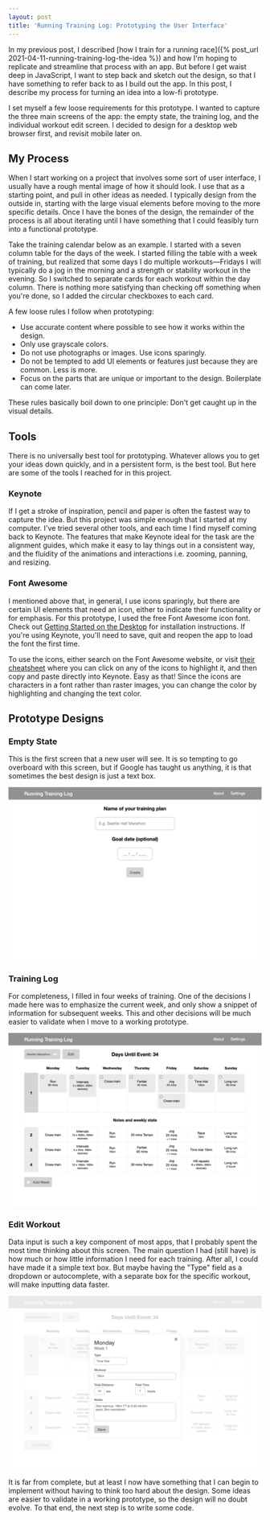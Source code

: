 ```yaml
---
layout: post
title: 'Running Training Log: Prototyping the User Interface'
---
```


In my previous post, I described [how I train for a running race]({% post_url 2021-04-11-running-training-log-the-idea %}) and how I'm hoping to replicate and streamline that process with an app. But before I get waist deep in JavaScript, I want to step back and sketch out the design, so that I have something to refer back to as I build out the app. In this post, I describe my process for turning an idea into a low-fi prototype.

I set myself a few loose requirements for this prototype. I wanted to capture the three main screens of the app: the empty state, the training log, and the individual workout edit screen. I decided to design for a desktop web browser first, and revisit mobile later on.

## My Process

When I start working on a project that involves some sort of user interface, I usually have a rough mental image of how it should look. I use that as a starting point, and pull in other ideas as needed. I typically design from the outside in, starting with the large visual elements before moving to the more specific details. Once I have the bones of the design, the remainder of the process is all about iterating until I have something that I could feasibly turn into a functional prototype.

Take the training calendar below as an example. I started with a seven column table for the days of the week. I started filling the table with a week of training, but realized that some days I do multiple workouts—Fridays I will typically do a jog in the morning and a strength or stability workout in the evening. So I switched to separate cards for each workout within the day column. There is nothing more satisfying than checking off something when you're done, so I added the circular checkboxes to each card.

A few loose rules I follow when prototyping:

- Use accurate content where possible to see how it works within the design.
- Only use grayscale colors.
- Do not use photographs or images. Use icons sparingly.
- Do not be tempted to add UI elements or features just because they are common. Less is more.
- Focus on the parts that are unique or important to the design. Boilerplate can come later.

These rules basically boil down to one principle: Don't get caught up in the visual details.

## Tools

There is no universally best tool for prototyping. Whatever allows you to get your ideas down quickly, and in a persistent form, is the best tool. But here are some of the tools I reached for in this project.

### Keynote

If I get a stroke of inspiration, pencil and paper is often the fastest way to capture the idea. But this project was simple enough that I started at my computer. I've tried several other tools, and each time I find myself coming back to Keynote. The features that make Keynote ideal for the task are the alignment guides, which make it easy to lay things out in a consistent way, and the fluidity of the animations and interactions i.e. zooming, panning, and resizing.

### Font Awesome

I mentioned above that, in general, I use icons sparingly, but there are certain UI elements that need an icon, either to indicate their functionality or for emphasis. For this prototype, I used the free Font Awesome icon font. Check out [Getting Started on the Desktop](https://fontawesome.com/how-to-use/on-the-desktop/setup/getting-started) for installation instructions. If you're using Keynote, you'll need to save, quit and reopen the app to load the font the first time.

To use the icons, either search on the Font Awesome website, or visit [their cheatsheet](https://fontawesome.com/cheatsheet) where you can click on any of the icons to highlight it, and then copy and paste directly into Keynote. Easy as that! Since the icons are characters in a font rather than raster images, you can change the color by highlighting and changing the text color.

## Prototype Designs

### Empty State

This is the first screen that a new user will see. It is so tempting to go overboard with this screen, but if Google has taught us anything, it is that sometimes the best design is just a text box.

![Empty state screen](/assets/images/running-training-log/wireframe/empty-state.jpg)

### Training Log

For completeness, I filled in four weeks of training. One of the decisions I made here was to emphasize the current week, and only show a snippet of information for subsequent weeks. This and other decisions will be much easier to validate when I move to a working prototype.

![Training log screen](/assets/images/running-training-log/wireframe/training-log.jpg)

### Edit Workout

Data input is such a key component of most apps, that I probably spent the most time thinking about this screen. The main question I had (still have) is how much or how little information I need for each training. After all, I could have made it a simple text box. But maybe having the "Type" field as a dropdown or autocomplete, with a separate box for the specific workout, will make inputting data faster.

![Edit workout screen](/assets/images/running-training-log/wireframe/edit-workout.jpg)

It is far from complete, but at least I now have something that I can begin to implement without having to think too hard about the design. Some ideas are easier to validate in a working prototype, so the design will no doubt evolve. To that end, the next step is to write some code.
